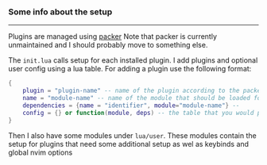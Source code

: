 ### Some info about the setup

---

Plugins are managed using [packer](https://github.com/wbthomason/packer.nvim)
Note that packer is currently unmaintained and I should probably move to something
else.

The `init.lua` calls setup for each installed plugin. I add plugins
and optional user config using a lua table.
For adding a plugin use the following format:

```lua
{
    plugin = "plugin-name" -- name of the plugin according to the packer plugin spec.
    name = "module-name" -- name of the module that should be loaded for a plugin
    dependencies = {name = "identifier", module="module-name"} --
    config = {} or function(module, deps) -- the table that you would pass into the setup function for the plugin
}
```

Then I also have some modules under `lua/user`. These modules contain
the setup for plugins that need some additional setup as wel as
keybinds and global nvim options
